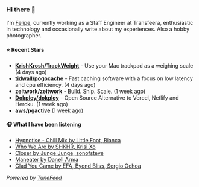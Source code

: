 ### Hi there 👋

I'm [Felipe](https://felipevm.com), currently working as a Staff Engineer at Transfeera, enthusiastic in technology and occasionally write about my experiences. Also a hobby photographer.

#### ⭐ Recent Stars
- **[KrishKrosh/TrackWeight](https://github.com/KrishKrosh/TrackWeight)** - Use your Mac trackpad as a weighing scale (4 days ago)
- **[tidwall/pogocache](https://github.com/tidwall/pogocache)** - Fast caching software with a focus on low latency and cpu efficiency. (4 days ago)
- **[zeitwork/zeitwork](https://github.com/zeitwork/zeitwork)** - Build. Ship. Scale. (1 week ago)
- **[Dokploy/dokploy](https://github.com/Dokploy/dokploy)** - Open Source Alternative to Vercel, Netlify and Heroku. (1 week ago)
- **[aws/pgactive](https://github.com/aws/pgactive)** (1 week ago)

#### 🎧 What I have been listening
- [Hypnotise - Chill Mix by Little Foot, Bianca](https://open.spotify.com/track/2pLEIXNDHEBneKlK8YjicC)
- [Who We Are by SHKHR, Krisi Xo](https://open.spotify.com/track/1oq9o4vYtnFPSMrwq7sZ6n)
- [Closer by Junge Junge, sonofsteve](https://open.spotify.com/track/19ZNrQarHpwz7Z5byyJ5RX)
- [Maneater by Danell Arma](https://open.spotify.com/track/4aBBCz0zYR00xOI4BUJ36h)
- [Glad You Came by EFA, Byond Bliss, Sergio Ochoa](https://open.spotify.com/track/65v7u6chQ8iU7Olu6jaa4n)

_Powered by [TuneFeed](https://tunefeed.app?ref=github.com)_
